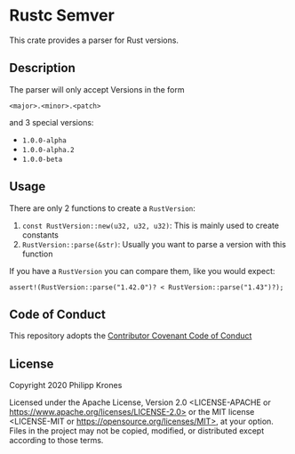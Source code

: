 # Rustc Semver

This crate provides a parser for Rust versions.

## Description

The parser will only accept Versions in the form
```
<major>.<minor>.<patch>
```
and 3 special versions:

- `1.0.0-alpha`
- `1.0.0-alpha.2`
- `1.0.0-beta`

## Usage

There are only 2 functions to create a `RustVersion`:

1. `const RustVersion::new(u32, u32, u32)`: This is mainly used to create
   constants
2. `RustVersion::parse(&str)`: Usually you want to parse a version with this
   function

If you have a `RustVersion` you can compare them, like you would expect:

```
assert!(RustVersion::parse("1.42.0")? < RustVersion::parse("1.43")?);
```

## Code of Conduct

This repository adopts the [Contributor Covenant Code of
Conduct](https://www.contributor-covenant.org/version/1/4/code-of-conduct/)

## License

Copyright 2020 Philipp Krones

Licensed under the Apache License, Version 2.0 <LICENSE-APACHE or
https://www.apache.org/licenses/LICENSE-2.0> or the MIT license <LICENSE-MIT or
https://opensource.org/licenses/MIT>, at your option. Files in the project may
not be copied, modified, or distributed except according to those terms.
